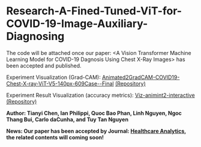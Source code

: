 # Research-A-Fined-Tuned-ViT-for-COVID-19-Image-Auxiliary-Diagnosing
The code will be attached once our paper: &lt;A Vision Transformer Machine Learning Model for COVID-19 Dagnosis Using Chest X-Ray Images> has been accepted and published.

Experiment Visualization (Grad-CAM): [Animated2GradCAM-COVID19-Chest-X-ray-ViT-V5-140px-609Case--Final](https://tybrucechen.github.io/Animated2GradCAM-COVID19-Chest-X-ray-ViT-V5-140px-609Case--Final/) [(Repository)](https://github.com/TyBruceChen/Animated2GradCAM-COVID19-Chest-X-ray-ViT-V5-140px-609Case--Final)

Experiment Result Visualization (accuracy metrics): [Viz-animint2-interactive](https://tybrucechen.github.io/Viz-animint2-research-covid-19-chest-xrays/) [(Repository)](https://github.com/TyBruceChen/Viz-animint2-research-covid-19-chest-xrays-Code)

**Author: Tianyi Chen, Ian Philippi, Quoc Bao Phan, Linh Nguyen, Ngoc Thang Bui, Carlo daCunha, and Tuy Tan Nguyen**


**News: Our paper has been accepted by Journal: [Healthcare Analytics](https://www.sciencedirect.com/journal/healthcare-analytics), the related contents will coming soon!**
